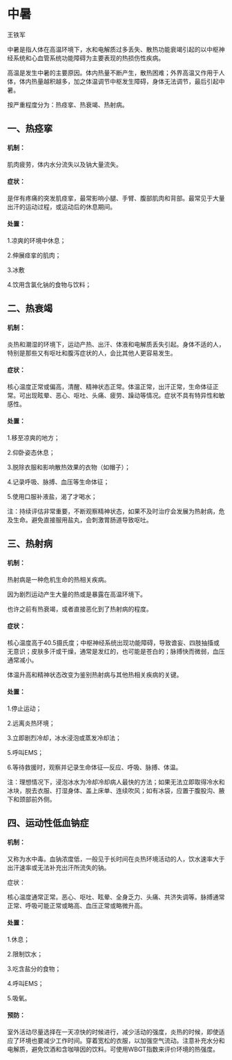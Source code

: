 # 中暑

王铁军



中暑是指人体在高温环境下，水和电解质过多丢失、散热功能衰竭引起的以中枢神经系统和心血管系统功能障碍为主要表现的热损伤性疾病。

高温是发生中暑的主要原因。体内热量不断产生，散热困难；外界高温又作用于人体，体内热量越积越多，加之体温调节中枢发生障碍，身体无法调节，最后引起中暑。

按严重程度分为：热痉挛、热衰竭、热射病。

## 

## **一、热痉挛**

#### 

#### 机制：

肌肉疲劳，体内水分流失以及钠大量流失。

#### 症状：

是伴有疼痛的突发肌痉挛，最常影响小腿、手臂、腹部肌肉和背部。最常见于大量出汗的运动过程，或运动后的休息期间。

#### 处置：

1.凉爽的环境中休息；

2.伸展痉挛的肌肉；

3.冰敷

4.饮用含氯化钠的食物与饮料；

## 

## 二、热衰竭

#### 

#### 机制：

炎热和潮湿的环境下，运动产热、出汗、体液和电解质丢失引起。身体不适的人，特别是那些又有呕吐和腹泻症状的人，会比其他人更容易发生。

#### 症状：

核心温度正常或偏高，清醒、精神状态正常。体温正常，出汗正常，生命体征正常。可出现眩晕、恶心、呕吐、头痛、疲劳、躁动等情况。症状不具有特异性和敏感性。

#### 处置：

1.移至凉爽的地方；

2.仰卧姿态休息；

3.脱除衣服和影响散热效果的衣物（如帽子）；

4.记录呼吸、脉搏、血压等生命体征；

5.使用口服补液盐，渴了才喝水；

注：持续评估非常重要，不断观察精神状态，如果不及时治疗会发展为热射病，危及生命。避免直接服用盐丸，会刺激胃肠道导致呕吐。

## 

## 三、热射病

#### 

#### 机制：

热射病是一种危机生命的热相关疾病。

因为剧烈运动产生大量的热或是暴露在高温环境下。

也许之前有热衰竭，或者直接恶化到了热射病的程度。

#### 症状：

核心温度高于40.5摄氏度；中枢神经系统出现功能障碍，导致谵妄、四肢抽搐或无意识；皮肤多汗或干燥，通常是发红的，也可能是苍白的；脉搏快而微弱，血压通常减小。

体温升高和精神状态改变为鉴别热射病与其他热相关疾病的关键。

#### 处置：

1.停止运动；

2.远离炎热环境；

3.立即剧烈冷却，冰水浸泡或蒸发冷却法；

5.呼叫EMS；

6.等待救援时，观察并记录生命体征—反应、呼吸、脉搏、体温。

注：理想情况下，浸泡冰水为冷却冷却病人最快的方法；如果无法立即取得冷水和冰块，脱去衣服、打湿身体、盖上床单、连续吹风；如有冰袋，应置于腹股沟、腋下和颈部前外侧。

## 

## 四、运动性低血钠症

#### 

#### 机制：

又称为水中毒。血钠浓度低，一般见于长时间在炎热环境活动的人，饮水速率大于出汗速率或无法补充出汗所流失的钠。

症状：

核心温度通常正常。恶心、呕吐、眩晕、全身乏力、头痛、共济失调等。脉搏通常正常、呼吸可能正常或略高、血压正常或略微升高。

#### 处置：

1.休息；

2.限制饮水；

3.吃含盐分的食物；

4.呼叫EMS；

5.吸氧。

#### 预防：

室外活动尽量选择在一天凉快的时候进行，减少活动的强度，炎热的时候，即使适应了环境也要减少工作时间。穿着宽松的衣服，以加强空气流动。注意补充水分和电解质，避免饮酒和含咖啡因的饮料。可使用WBGT指数来评价环境的热强度。

